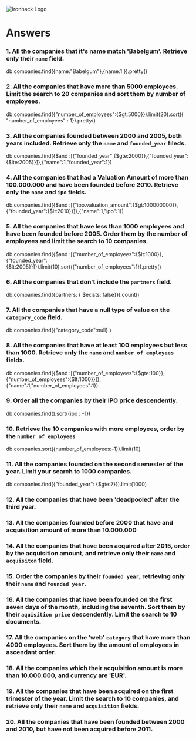 ![Ironhack Logo](https://i.imgur.com/1QgrNNw.png)

# Answers

### 1. All the companies that it's name match 'Babelgum'. Retrieve only their `name` field.

db.companies.find({name:"Babelgum"},{name:1 }).pretty()

### 2. All the companies that have more than 5000 employees. Limit the search to 20 companies and sort them by **number of employees**.

db.companies.find({"number_of_employees":{$gt:5000}}).limit(20).sort({ "number_of_employees" : 1}).pretty()

### 3. All the companies founded between 2000 and 2005, both years included. Retrieve only the `name` and `founded_year` fileds.

db.companies.find({$and :[{"founded_year":{$gte:2000}},{"founded_year":{$lte:2005}}]},{"name":1,"founded_year":1})

### 4. All the companies that had a Valuation Amount of more than 100.000.000 and have been founded before 2010. Retrieve only the `name` and `ipo` fields.

db.companies.find({$and :[{"ipo.valuation_amount":{$gt:100000000}},{"founded_year":{$lt:2010}}]},{"name":1,"ipo":1})

### 5. All the companies that have less than 1000 employees and have been founded before 2005. Order them by the number of employees and limit the search to 10 companies.

 db.companies.find({$and :[{"number_of_employees":{$lt:1000}},{"founded_year":{$lt:2005}}]}).limit(10).sort({"number_of_employees":1}).pretty()

### 6. All the companies that don't include the `partners` field.

db.companies.find({partners: { $exists: false}}).count()

### 7. All the companies that have a null type of value on the `category_code` field.

db.companies.find({"category_code":null} )

### 8. All the companies that have at least 100 employees but less than 1000. Retrieve only the `name` and `number of employees` fields.

db.companies.find({$and :[{"number_of_employees":{$gte:100}},{"number_of_employees":{$lt:1000}}]},{"name":1,"number_of_employees":1})

### 9. Order all the companies by their IPO price descendently.

db.companies.find().sort({ipo : -1})

### 10. Retrieve the 10 companies with more employees, order by the `number of employees`

db.companies.sort({number_of_employees:-1}).limit(10)

### 11. All the companies founded on the second semester of the year. Limit your search to 1000 companies.

db.companies.find({"founded_year": {$gte:7}}).limit(1000)

### 12. All the companies that have been 'deadpooled' after the third year.



### 13. All the companies founded before 2000 that have and acquisition amount of more than 10.000.000



### 14. All the companies that have been acquired after 2015, order by the acquisition amount, and retrieve only their `name` and `acquisiton` field.


### 15. Order the companies by their `founded year`, retrieving only their `name` and `founded year`.



### 16. All the companies that have been founded on the first seven days of the month, including the seventh. Sort them by their `aquisition price` descendently. Limit the search to 10 documents.



### 17. All the companies on the 'web' `category` that have more than 4000 employees. Sort them by the amount of employees in ascendant order.

<!-- Your Code Goes Here -->

### 18. All the companies which their acquisition amount is more than 10.000.000, and currency are 'EUR'.

<!-- Your Code Goes Here -->

### 19. All the companies that have been acquired on the first trimester of the year. Limit the search to 10 companies, and retrieve only their `name` and `acquisition` fields.

<!-- Your Code Goes Here -->

### 20. All the companies that have been founded between 2000 and 2010, but have not been acquired before 2011.

<!-- Your Code Goes Here -->
